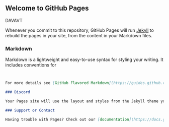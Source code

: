 ## Welcome to GitHub Pages

DAVAVT

Whenever you commit to this repository, GitHub Pages will run [Jekyll](https://jekyllrb.com/) to rebuild the pages in your site, from the content in your Markdown files.

### Markdown

Markdown is a lightweight and easy-to-use syntax for styling your writing. It includes conventions for

```markdown


For more details see [GitHub Flavored Markdown](https://guides.github.com/features/mastering-markdown/).

### Discord

Your Pages site will use the layout and styles from the Jekyll theme you have selected in your [repository settings](https://github.com/Viperkrosh/ViperCord/settings/pages). The name of this theme is saved in the Jekyll `_config.yml` configuration file.

### Support or Contact

Having trouble with Pages? Check out our [documentation](https://docs.github.com/categories/github-pages-basics/) or [contact support](https://support.github.com/contact) and we’ll help you sort it out.
